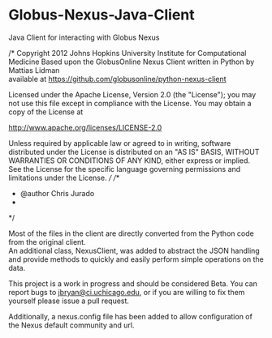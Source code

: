 Globus-Nexus-Java-Client
========================

Java Client for interacting with Globus Nexus

/*
Copyright 2012 Johns Hopkins University Institute for Computational Medicine
Based upon the GlobusOnline Nexus Client written in Python by Mattias Lidman  
available at https://github.com/globusonline/python-nexus-client

Licensed under the Apache License, Version 2.0 (the "License");
you may not use this file except in compliance with the License.
You may obtain a copy of the License at

http://www.apache.org/licenses/LICENSE-2.0

Unless required by applicable law or agreed to in writing, software
distributed under the License is distributed on an "AS IS" BASIS,
WITHOUT WARRANTIES OR CONDITIONS OF ANY KIND, either express or implied.
See the License for the specific language governing permissions and
limitations under the License.
*/
/**
* @author Chris Jurado
* 
*/

Most of the files in the client are directly converted from the Python code from the original client.  
An additional class, NexusClient, was added to abstract the JSON handling and provide methods to quickly and easily 
perform simple operations on the data.

This project is a work in progress and should be considered Beta.  You can report bugs to jbryan@ci.uchicago.edu, 
or if you are willing to fix them yourself please issue a pull request.

Additionally, a nexus.config file has been added to allow configuration of the Nexus default community and url.